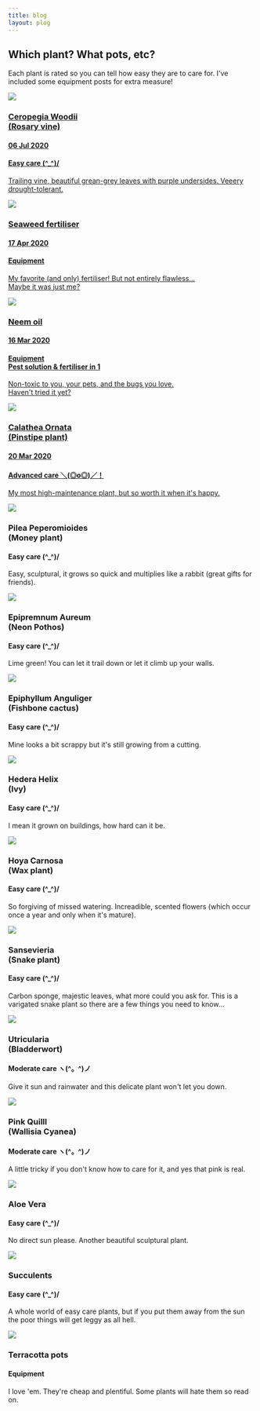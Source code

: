 ```yaml
---
title: blog
layout: plog
---
```


<!-- Text section -->
<section>
    <article>
        <div class="text-item">
            <h2>Which plant? What pots, etc?</h2>
            <p>Each plant is rated so you can tell how easy they are to care for. I've included some equipment posts for extra measure!</p>
        </div>
    </article>
</section>


<!-- Blog page section -->
<div class="page-grid">
    <div class="grid-item">
        <a href="/plog/2020/07/06/ceropegia-woodii">
        <img src="resources/images/CeropegiaWoodii_1.jpg"/>
        <div class="grid-text">
            <h3>Ceropegia Woodii<br />(Rosary vine)</h3>
            <h4>06 Jul 2020</h4>
            <h4>Easy care (^_^)/</h4>
            <p>Trailing vine, beautiful grean-grey leaves with purple undersides. Veeery drought-tolerant.</p>
        </div>
        </a>
    </div>
    <div class="grid-item">
        <a href="https://clairevanblerck.com/plog/2020/04/17/seaweed-fertiliser">
        <img src="resources/images/Seaweed-Vitax.jpg">
        <div class="grid-text">
            <h3>Seaweed fertiliser</h3>
            <h4>17 Apr 2020</h4>
            <h4>Equipment</h4>
            <p>My favorite (and only) fertiliser! But not entirely flawless...<br>Maybe it was just me?</p>
        </div>
        </a>
    </div>
    <div class="grid-item">
        <a href="https://clairevanblerck.com/plog/2020/03/16/neem-oil">
        <img src="resources/images/NeemOil_TheSoapery.jpg">
        <div class="grid-text">
            <h3>Neem oil</h3>
            <h4>16 Mar 2020</h4>
            <h4>Equipment<br>Pest solution & fertiliser in 1</h4>
            <p>Non-toxic to you, your pets, and the bugs you love.<br>Haven't tried it yet?</p>
        </div>
        </a>
    </div>
    <div class="grid-item">
      <a href="https://clairevanblerck.com/plog/2020/03/20/calathea-ornata">
      <img src="resources/images/CalatheaOrnata_2.jpg">
        <div class="grid-text">
            <h3>Calathea Ornata<br>(Pinstipe plant)</h3>
            <h4>20 Mar 2020</h4>
            <h4>Advanced care ＼(◎o◎)／！</h4>
            <p>My most high-maintenance plant, but so worth it when it's happy.</p>
        </div>
      </a>
    </div>
    <div class="grid-item">
        <img src="resources/images/PileaPeperomioides.jpg">
        <div class="grid-text">
            <h3>Pilea Peperomioides<br>(Money plant)</h3>
            <h4>Easy care (^_^)/</h4>
            <p>Easy, sculptural, it grows so quick and multiplies like a rabbit (great gifts for friends).</p>
        </div>
    </div>
    <div class="grid-item">
        <img src="resources/images/EpipremnumAureum.jpg">
        <div class="grid-text">
            <h3>Epipremnum Aureum<br>(Neon Pothos)</h3>
            <h4>Easy care (^_^)/</h4>
            <p>Lime green! You can let it trail down or let it climb up your walls.</p>
        </div>
    </div>
    <div class="grid-item">
        <img src="resources/images/EpiphyllumAnguliger_1.jpg">
        <div class="grid-text">
            <h3>Epiphyllum Anguliger<br>(Fishbone cactus)</h3>
            <h4>Easy care (^_^)/</h4>
            <p>Mine looks a bit scrappy but it's still growing from a cutting.</p>
        </div>
    </div>
    <div class="grid-item">
        <img src="resources/images/HederaHelix_2.jpg">
        <div class="grid-text">
            <h3>Hedera Helix<br>(Ivy)</h3>
            <h4>Easy care (^_^)/</h4>
            <p>I mean it grown on buildings, how hard can it be.</p>
        </div>
    </div>
    <div class="grid-item">
        <img src="resources/images/HoyaCarnosa_close-up.jpg">
        <div class="grid-text">
            <h3>Hoya Carnosa<br>(Wax plant)</h3>
            <h4>Easy care (^_^)/</h4>
            <p>So forgiving of missed watering. Increadible, scented flowers (which occur once a year and only when it's mature).</p>
        </div>
    </div>
    <div class="grid-item">
        <img src="resources/images/Sansevieria.jpg">
        <div class="grid-text">
            <h3>Sansevieria<br>(Snake plant)</h3>
            <h4>Easy care (^_^)/</h4>
            <p>Carbon sponge, majestic leaves, what more could you ask for. This is a varigated snake plant so there are a few things you need to know...</p>
        </div>
    </div>
    <div class="grid-item">
        <img src="resources/images/Utricularia_2.jpg">
        <div class="grid-text">
            <h3>Utricularia<br>(Bladderwort)</h3>
            <h4>Moderate care ヽ(^。^)ノ</h4>
            <p>Give it sun and rainwater and this delicate plant won't let you down.</p>
        </div>
    </div>
    <div class="grid-item">
        <img src="resources/images/WallisiaCyanea_1.jpg">
        <div class="grid-text">
            <h3>Pink Quilll<br>(Wallisia Cyanea)</h3>
            <h4>Moderate care ヽ(^。^)ノ</h4>
            <p>A little tricky if you don't know how to care for it, and yes that pink is real.</p>
        </div>
    </div>
    <div class="grid-item">
        <img src="resources/images/AloeVera_1.jpg">
        <div class="grid-text">
            <h3>Aloe Vera</h3>
            <h4>Easy care (^_^)/</h4>
            <p>No direct sun please. Another beautiful sculptural plant.</p>
        </div>
    </div>
    <div class="grid-item">
        <img src="resources/images/Succulent.jpg">
        <div class="grid-text">
            <h3>Succulents</h3>
            <h4>Easy care (^_^)/</h4>
            <p>A whole world of easy care plants, but if you put them away from the sun the poor things will get leggy as all hell.</p>
        </div>
    </div>
    <div class="grid-item">
        <img src="resources/images/Terracotta-pots.jpg">
        <div class="grid-text">
            <h3>Terracotta pots</h3>
            <h4>Equipment</h4>
            <p>I love 'em. They're cheap and plentiful. Some plants will hate them so read on.</p>
        </div>
    </div>
</div>